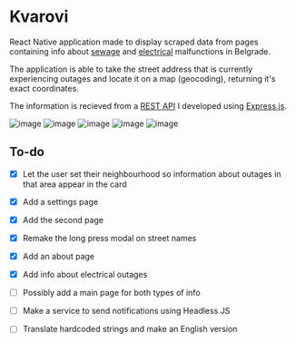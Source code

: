 # Kvarovi

React Native application made to display scraped data
from pages containing info about 
[sewage](https://www.bvk.rs/kvarovi-na-mrezi/)
and [electrical](http://www.epsdistribucija.rs/Dan_0_Iskljucenja.htm) malfunctions
in Belgrade.

The application is able to take the street address that is currently
experiencing outages and locate it on a map (geocoding), returning it's exact
coordinates.

The information is recieved from a [REST API](https://github.com/Marko590/KvaroviServer)
I developed using [Express.js](https://github.com/expressjs/express).

![image](https://user-images.githubusercontent.com/62253006/175090125-57967083-a729-4b95-8ff1-56d258907ceb.png)
![image](https://user-images.githubusercontent.com/62253006/175090254-bdfcc65f-3a71-4f13-b149-d951d5381833.png)
![image](https://user-images.githubusercontent.com/62253006/175090333-96a040df-94ea-45ae-a08c-fa2d3ab935d6.png)
![image](https://user-images.githubusercontent.com/62253006/175090531-e067243c-ba68-4608-877b-e663327745bd.png)
![image](https://user-images.githubusercontent.com/62253006/175090618-28243ffb-a0d1-412a-8578-03a72c727274.png)



## To-do
- [x] Let the user set their neighbourhood so information about outages in that area appear in the card
- [x] Add a settings page
- [x] Add the second page 
- [x] Remake the long press modal on street names
- [x] Add an about page
- [x] Add info about electrical outages
- [ ] Possibly add a main page for both types of info
- [ ] Make a service to send notifications using Headless JS
- [ ] Translate hardcoded strings and make an English version

